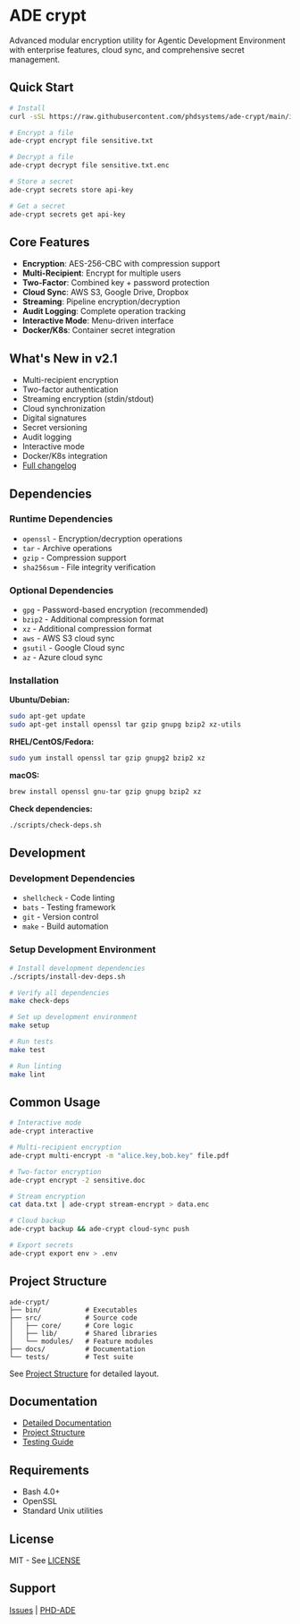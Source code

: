 # ADE crypt

Advanced modular encryption utility for Agentic Development Environment with enterprise features, cloud sync, and comprehensive secret management.

## Quick Start

```bash
# Install
curl -sSL https://raw.githubusercontent.com/phdsystems/ade-crypt/main/install.sh | bash

# Encrypt a file
ade-crypt encrypt file sensitive.txt

# Decrypt a file  
ade-crypt decrypt file sensitive.txt.enc

# Store a secret
ade-crypt secrets store api-key

# Get a secret
ade-crypt secrets get api-key
```

## Core Features

- **Encryption**: AES-256-CBC with compression support
- **Multi-Recipient**: Encrypt for multiple users
- **Two-Factor**: Combined key + password protection  
- **Cloud Sync**: AWS S3, Google Drive, Dropbox
- **Streaming**: Pipeline encryption/decryption
- **Audit Logging**: Complete operation tracking
- **Interactive Mode**: Menu-driven interface
- **Docker/K8s**: Container secret integration

## What's New in v2.1

- Multi-recipient encryption
- Two-factor authentication
- Streaming encryption (stdin/stdout)
- Cloud synchronization
- Digital signatures
- Secret versioning
- Audit logging
- Interactive mode
- Docker/K8s integration
- [Full changelog](docs/DOCS.md#whats-new-in-v21)

## Dependencies

### Runtime Dependencies
- `openssl` - Encryption/decryption operations
- `tar` - Archive operations
- `gzip` - Compression support
- `sha256sum` - File integrity verification

### Optional Dependencies
- `gpg` - Password-based encryption (recommended)
- `bzip2` - Additional compression format
- `xz` - Additional compression format
- `aws` - AWS S3 cloud sync
- `gsutil` - Google Cloud sync
- `az` - Azure cloud sync

### Installation

**Ubuntu/Debian:**
```bash
sudo apt-get update
sudo apt-get install openssl tar gzip gnupg bzip2 xz-utils
```

**RHEL/CentOS/Fedora:**
```bash
sudo yum install openssl tar gzip gnupg2 bzip2 xz
```

**macOS:**
```bash
brew install openssl gnu-tar gzip gnupg bzip2 xz
```

**Check dependencies:**
```bash
./scripts/check-deps.sh
```

## Development

### Development Dependencies
- `shellcheck` - Code linting
- `bats` - Testing framework
- `git` - Version control
- `make` - Build automation

### Setup Development Environment
```bash
# Install development dependencies
./scripts/install-dev-deps.sh

# Verify all dependencies
make check-deps

# Set up development environment
make setup

# Run tests
make test

# Run linting
make lint
```

## Common Usage

```bash
# Interactive mode
ade-crypt interactive

# Multi-recipient encryption
ade-crypt multi-encrypt -m "alice.key,bob.key" file.pdf

# Two-factor encryption
ade-crypt encrypt -2 sensitive.doc

# Stream encryption
cat data.txt | ade-crypt stream-encrypt > data.enc

# Cloud backup
ade-crypt backup && ade-crypt cloud-sync push

# Export secrets
ade-crypt export env > .env
```

## Project Structure

```
ade-crypt/
├── bin/           # Executables
├── src/           # Source code
│   ├── core/      # Core logic
│   ├── lib/       # Shared libraries
│   └── modules/   # Feature modules
├── docs/          # Documentation
└── tests/         # Test suite
```

See [Project Structure](docs/PROJECT_STRUCTURE.md) for detailed layout.

## Documentation

- [Detailed Documentation](docs/DOCS.md)
- [Project Structure](docs/PROJECT_STRUCTURE.md)
- [Testing Guide](docs/TESTING.md)

## Requirements

- Bash 4.0+
- OpenSSL
- Standard Unix utilities

## License

MIT - See [LICENSE](LICENSE)

## Support

[Issues](https://github.com/phdsystems/ade-crypt/issues) | [PHD-ADE](https://github.com/phdsystems/phd-ade)